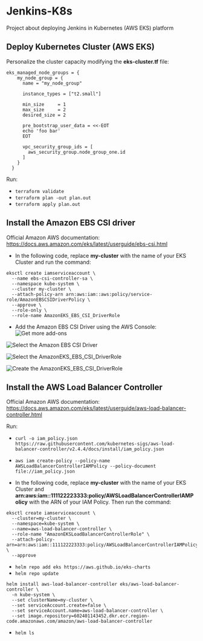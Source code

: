 # Jenkins-K8s
Project about deploying Jenkins in Kubernetes (AWS EKS) platform

## Deploy Kubernetes Cluster (AWS EKS)
Personalize the cluster capacity modifying the **eks-cluster.tf** file:
```
eks_managed_node_groups = {
    my_node_group = {
      name = "my_node_group"

      instance_types = ["t2.small"]

      min_size     = 1
      max_size     = 2
      desired_size = 2

      pre_bootstrap_user_data = <<-EOT
      echo 'foo bar'
      EOT

      vpc_security_group_ids = [
        aws_security_group.node_group_one.id
      ]
    }
  }
```
Run:
- ` terraform validate `
- ` terraform plan -out plan.out `
- ` terraform apply plan.out `

## Install the Amazon EBS CSI driver
Official Amazon AWS documentation: https://docs.aws.amazon.com/eks/latest/userguide/ebs-csi.html

- In the following code, replace **my-cluster** with the name of your EKS Cluster and run the command:
```
eksctl create iamserviceaccount \
  --name ebs-csi-controller-sa \
  --namespace kube-system \
  --cluster my-cluster \
  --attach-policy-arn arn:aws:iam::aws:policy/service-role/AmazonEBSCSIDriverPolicy \
  --approve \
  --role-only \
  --role-name AmazonEKS_EBS_CSI_DriverRole
```
- Add the Amazon EBS CSI Driver using the AWS Console:
![Get more add-ons](https://johnruizcampos.com/wp-content/uploads/aws_eks_cluster_k8s_1.jpg)

![Select the Amazon EBS CSI Driver](https://johnruizcampos.com/wp-content/uploads/aws_eks_cluster_k8s_2.jpg)

![Select the AmazonEKS_EBS_CSI_DriverRole](https://johnruizcampos.com/wp-content/uploads/aws_eks_cluster_k8s_3.jpg)

![Create the AmazonEKS_EBS_CSI_DriverRole](https://johnruizcampos.com/wp-content/uploads/aws_eks_cluster_k8s_4.jpg)

## Install the AWS Load Balancer Controller
Official Amazon AWS documentation: https://docs.aws.amazon.com/eks/latest/userguide/aws-load-balancer-controller.html

Run:
- `curl -o iam_policy.json https://raw.githubusercontent.com/kubernetes-sigs/aws-load-balancer-controller/v2.4.4/docs/install/iam_policy.json`

- `aws iam create-policy --policy-name AWSLoadBalancerControllerIAMPolicy --policy-document file://iam_policy.json `

- In the following code, replace **my-cluster** with the name of your EKS Cluster and **arn:aws:iam::111122223333:policy/AWSLoadBalancerControllerIAMPolicy** with the ARN of your IAM Policy. Then run the command:
```
eksctl create iamserviceaccount \
  --cluster=my-cluster \
  --namespace=kube-system \
  --name=aws-load-balancer-controller \
  --role-name "AmazonEKSLoadBalancerControllerRole" \
  --attach-policy-arn=arn:aws:iam::111122223333:policy/AWSLoadBalancerControllerIAMPolicy \
  --approve 
```

- `helm repo add eks https://aws.github.io/eks-charts `
- `helm repo update`

```
helm install aws-load-balancer-controller eks/aws-load-balancer-controller \
  -n kube-system \
  --set clusterName=my-cluster \
  --set serviceAccount.create=false \
  --set serviceAccount.name=aws-load-balancer-controller \
  --set image.repository=602401143452.dkr.ecr.region-code.amazonaws.com/amazon/aws-load-balancer-controller
```

- `helm ls`

